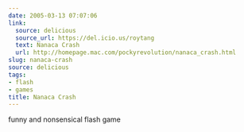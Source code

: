 ```yaml
---
date: 2005-03-13 07:07:06
link:
  source: delicious
  source_url: https://del.icio.us/roytang
  text: Nanaca Crash
  url: http://homepage.mac.com/pockyrevolution/nanaca_crash.html
slug: nanaca-crash
source: delicious
tags:
- flash
- games
title: Nanaca Crash
---
```


funny and nonsensical flash game